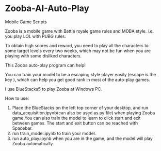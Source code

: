 # Zooba-AI-Auto-Play
Mobile Game Scripts

Zooba is a mobile game with Battle royale game rules and MOBA style. i.e. you play LOL with PUBG rules.

To obtain high scores and reward, you need to play all the characters to some target levels every two weeks, which may not be fun when you are playing with some disliked characters.

This Zooba auto-play program can help!

You can train your model to be a escaping style player easily (escape is the key ), which can help you get good rank in most of the auto-play games.

I use BlueStacks5 to play Zooba at Windows PC. 

How to use:

1. Place the BlueStacks on the left top corner of your desktop, and run data_acquisition.ipynb(can also be used as py file) when playing Zooba game.You can also train the model to learn to click start and exit between games. The start and exit button can be reached with Spacebar.
2. run train_model.ipynb to train your model.
3. run auto_play.ipynb when you are in the game, and the model will play Zooba automatically.


